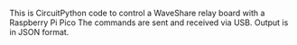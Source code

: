 This is CircuitPython code to control a WaveShare relay board with a Raspberry Pi Pico
The commands are sent and received via USB.  Output is in JSON format.
